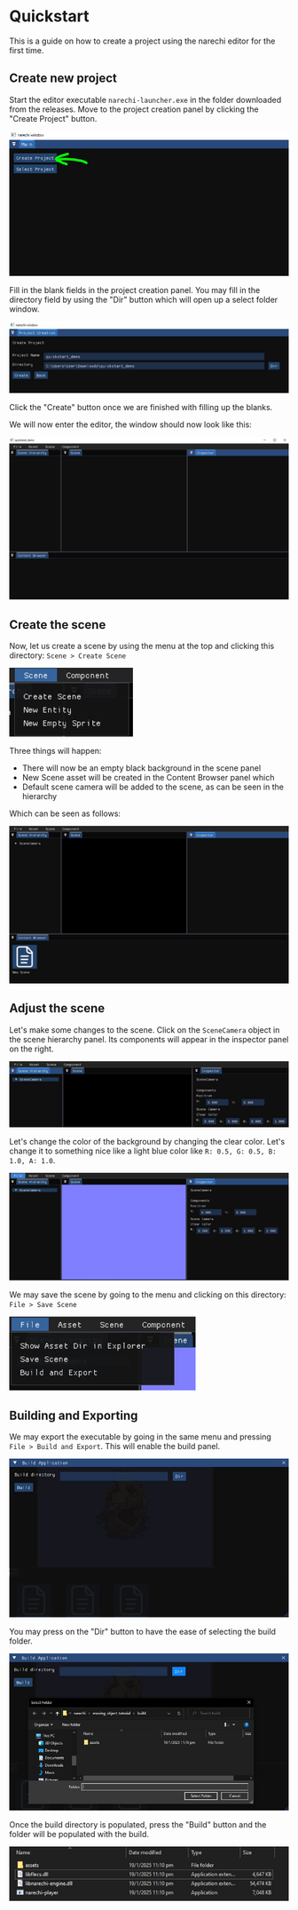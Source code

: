 # Quickstart

This is a guide on how to create a project using the narechi editor for the
first time.

## Create new project

Start the editor executable `narechi-launcher.exe` in the folder downloaded from the releases. Move to
the project creation panel by clicking the "Create Project" button.

![Main menu](../images/create_project_button.JPG)

Fill in the blank fields in the project creation panel. You may fill in the
directory field by using the "Dir" button which will open up a select folder
window.

![Project creation menu](../images/fill_up_required_fields_project_creation.JPG)

Click the "Create" button once we are finished with filling up the blanks.

We will now enter the editor, the window should now look like this:

![Empty editor window](../images/empty_window.JPG)

## Create the scene

Now, let us create a scene by using the menu at the top and clicking this directory: `Scene > Create Scene`

![Menu bar scene > create scene](../images/scene_create_scene.JPG)

Three things will happen:

* There will now be an empty black background in the scene panel
* New Scene asset will be created in the Content Browser panel which
* Default scene camera will be added to the scene, as can be
seen in the hierarchy

Which can be seen as follows:

![Empty new scene](../images/empty_scene.JPG)

## Adjust the scene

Let's make some changes to the scene. Click on the `SceneCamera` object in the
scene hierarchy panel. Its components will appear in the
 inspector panel on the right.

![Scene camera select](../images/scene_camera_select.JPG)

Let's change the color of the background by changing
the clear color. Let's change it to something nice like
a light blue color like `R: 0.5, G: 0.5, B: 1.0, A: 1.0`.

![Light blue scene color](../images/light_blue_clear_color.JPG)

We may save the scene by going to the menu and clicking on
this directory: `File > Save Scene`

![Save scene](../images/file_save_scene.JPG)

## Building and Exporting

We may export the executable by going in the same menu and
pressing `File > Build and Export`. This will enable the
build panel.

![Build export panel](../images/build_export_menu.JPG)

You may press on the "Dir" button to have the ease of
selecting the build folder.

![Build export panel select dir](../images/build_select_dir.JPG)

Once the build directory is populated, press the "Build"
button and the folder will be populated with the build.

![Build directory](../images/build_dir.JPG)

